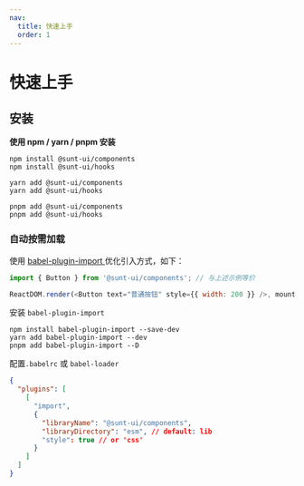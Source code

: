 ```yaml
---
nav:
  title: 快速上手
  order: 1
---
```


# 快速上手

## 安装

**使用 npm / yarn / pnpm 安装**

```shell
npm install @sunt-ui/components
npm install @sunt-ui/hooks
```

```shell
yarn add @sunt-ui/components
yarn add @sunt-ui/hooks
```

```shell
pnpm add @sunt-ui/components
pnpm add @sunt-ui/hooks
```

### 自动按需加载

使用 [babel-plugin-import ](https://www.npmjs.com/package/babel-plugin-import) 优化引入方式，如下：

```js
import { Button } from '@sunt-ui/components'; // 与上述示例等价

ReactDOM.render(<Button text="普通按钮" style={{ width: 200 }} />, mountNode);
```

安装 `babel-plugin-import`

```
npm install babel-plugin-import --save-dev
yarn add babel-plugin-import --dev
pnpm add babel-plugin-import --D
```

配置`.babelrc` 或 `babel-loader`

```json
{
  "plugins": [
    [
      "import",
      {
        "libraryName": "@sunt-ui/components",
        "libraryDirectory": "esm", // default: lib
        "style": true // or 'css'
      }
    ]
  ]
}
```
